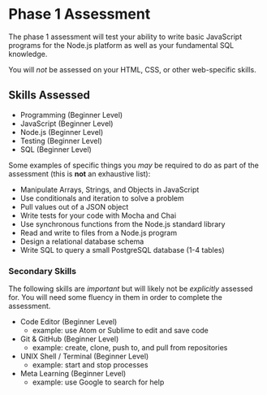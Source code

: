 # Phase 1 Assessment

The phase 1 assessment will test your ability to write basic JavaScript programs for the Node.js platform as well as your fundamental SQL knowledge.

You will _not_ be assessed on your HTML, CSS, or other web-specific skills.

## Skills Assessed

- Programming (Beginner Level)
- JavaScript (Beginner Level)
- Node.js (Beginner Level)
- Testing (Beginner Level)
- SQL (Beginner Level)

Some examples of specific things you _may_ be required to do as part of the assessment (this is **not** an exhaustive list):

- Manipulate Arrays, Strings, and Objects in JavaScript
- Use conditionals and iteration to solve a problem
- Pull values out of a JSON object
- Write tests for your code with Mocha and Chai
- Use synchronous functions from the Node.js standard library
- Read and write to files from a Node.js program
- Design a relational database schema
- Write SQL to query a small PostgreSQL database (1-4 tables)

### Secondary Skills

The following skills are _important_ but will likely not be _explicitly_ assessed for. You will need some fluency in them in order to complete the assessment.

- Code Editor (Beginner Level)
  - example: use Atom or Sublime to edit and save code
- Git & GitHub (Beginner Level)
  - example: create, clone, push to, and pull from repositories
- UNIX Shell / Terminal (Beginner Level)
  - example: start and stop processes
- Meta Learning (Beginner Level)
  - example: use Google to search for help
